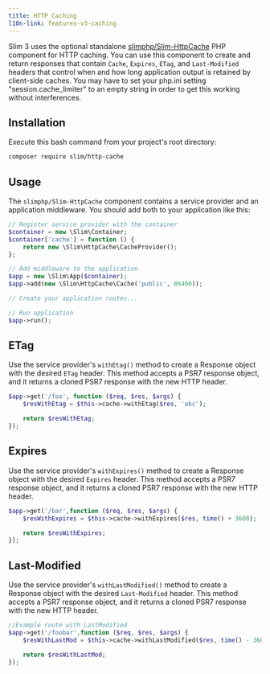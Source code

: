 ```yaml
---
title: HTTP Caching
l10n-link: features-v3-caching
---
```


Slim 3 uses the optional standalone [slimphp/Slim-HttpCache](https://github.com/slimphp/Slim-HttpCache) PHP component
for HTTP caching. You can use this component to create and return responses that
contain `Cache`, `Expires`, `ETag`, and `Last-Modified` headers that control
when and how long application output is retained by client-side caches. You may have to set your php.ini setting "session.cache_limiter" to an empty string in order to get this working without interferences.

## Installation

Execute this bash command from your project's root directory:

```bash
composer require slim/http-cache
```

## Usage

The `slimphp/Slim-HttpCache` component contains a service provider and an application
middleware. You should add both to your application like this:

```php
// Register service provider with the container
$container = new \Slim\Container;
$container['cache'] = function () {
    return new \Slim\HttpCache\CacheProvider();
};

// Add middleware to the application
$app = new \Slim\App($container);
$app->add(new \Slim\HttpCache\Cache('public', 86400));

// Create your application routes...

// Run application
$app->run();
```

## ETag

Use the service provider's `withEtag()` method to create a Response object
with the desired `ETag` header. This method accepts a PSR7 response object,
and it returns a cloned PSR7 response with the new HTTP header.

```php
$app->get('/foo', function ($req, $res, $args) {
    $resWithEtag = $this->cache->withEtag($res, 'abc');

    return $resWithEtag;
});
```

## Expires

Use the service provider's `withExpires()` method to create a Response object
with the desired `Expires` header. This method accepts a PSR7 response object,
and it returns a cloned PSR7 response with the new HTTP header.

```php
$app->get('/bar',function ($req, $res, $args) {
    $resWithExpires = $this->cache->withExpires($res, time() + 3600);

    return $resWithExpires;
});
```

## Last-Modified

Use the service provider's `withLastModified()` method to create a Response object
with the desired `Last-Modified` header. This method accepts a PSR7 response object,
and it returns a cloned PSR7 response with the new HTTP header.

```php
//Example route with LastModified
$app->get('/foobar',function ($req, $res, $args) {
    $resWithLastMod = $this->cache->withLastModified($res, time() - 3600);

    return $resWithLastMod;
});
```
